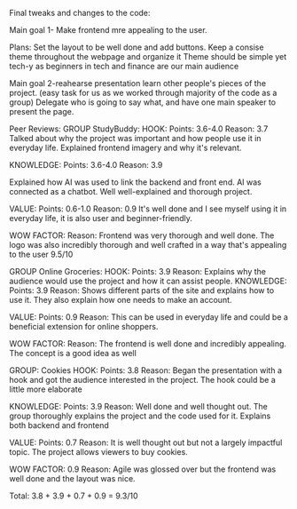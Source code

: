 
Final tweaks and changes to the code:

Main goal 1- Make frontend mre appealing to the user. 

Plans:
Set the layout to be well done and add buttons. 
Keep a consise theme throughout the webpage and organize it
Theme should be simple yet tech-y as beginners in tech and finance are our main audience

Main goal 2-reahearse presentation
learn other people's pieces of the project. (easy task for us as we worked through majority of the code as a group)
Delegate who is going to say what, and have one main speaker to present the page.




Peer Reviews:
GROUP StudyBuddy:
HOOK:
Points: 3.6-4.0
Reason: 3.7
Talked about why the project was important and how people use it in everyday life. Explained frontend imagery and why it's relevant.

KNOWLEDGE:
Points: 3.6-4.0
Reason: 3.9

Explained how AI was used to link the backend and front end. AI was connected as a chatbot. Well well-explained and thorough project.

VALUE:
Points: 0.6-1.0
Reason: 0.9
It's well done and I see myself using it in everyday life, it is also user and beginner-friendly.

WOW FACTOR:
Reason:
Frontend was very thorough and well done. The logo was also incredibly thorough and well crafted in a way that's appealing to the user
9.5/10

GROUP Online Groceries:
HOOK:
Points: 3.9
Reason: Explains why the audience would use the project and how it can assist people.
KNOWLEDGE:
Points: 3.9
Reason: Shows different parts of the site and explains how to use it. They also explain how one needs to make an account.

VALUE:
Points: 0.9
Reason: This can be used in everyday life and could be a beneficial extension for online shoppers.

WOW FACTOR:
Reason: The frontend is well done and incredibly appealing. The concept is a good idea as well

GROUP: Cookies
HOOK:
Points: 3.8
Reason: Began the presentation with a hook and got the audience interested in the project. The hook could be a little more elaborate

KNOWLEDGE:
Points: 3.9
Reason: Well done and well thought out. The group thoroughly explains the project and the code used for it. Explains both backend and frontend

VALUE:
Points: 0.7
Reason: It is well thought out but not a largely impactful topic. The project allows viewers to buy cookies.

WOW FACTOR: 0.9
Reason: Agile was glossed over but the frontend was well done and the layout was nice.

Total: 3.8 + 3.9 + 0.7 + 0.9 = 9.3/10